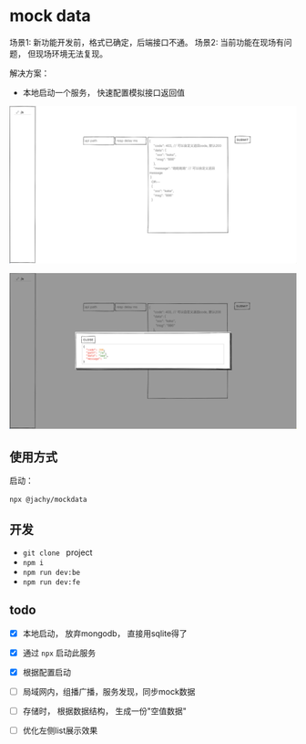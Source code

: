 # mock data

场景1: 新功能开发前，格式已确定，后端接口不通。 
场景2: 当前功能在现场有问题， 但现场环境无法复现。

解决方案：
- 本地启动一个服务， 快速配置模拟接口返回值

![常规界面](https://raw.githubusercontent.com/Mammoth777/mock-data/refs/heads/master/1.png)

![2](https://raw.githubusercontent.com/Mammoth777/mock-data/refs/heads/master/2.png)

## 使用方式

启动： 

`npx @jachy/mockdata`

## 开发

- `git clone ` project
- `npm i`
- `npm run dev:be`
- `npm run dev:fe`


## todo

- [x] 本地启动， 放弃mongodb， 直接用sqlite得了
- [x] 通过 `npx` 启动此服务
- [x] 根据配置启动
- [ ] 局域网内，组播广播，服务发现，同步mock数据
- [ ] 存储时， 根据数据结构， 生成一份"空值数据"

- [ ] 优化左侧list展示效果

